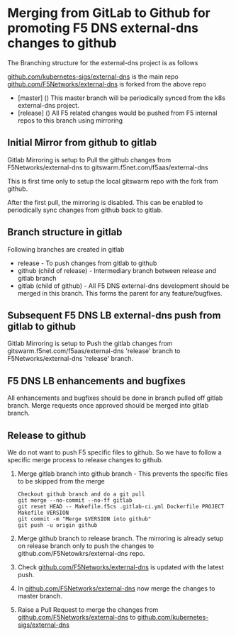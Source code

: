 # Merging from GitLab to Github for promoting F5 DNS external-dns changes to github

The Branching structure for the external-dns project is as follows

[github.com/kubernetes-sigs/external-dns](https://github.com/kubernetes-sigs/external-dns) is the main repo
[github.com/F5Networks/external-dns](https://github.com/F5Networks/external-dns) is forked from the above repo
 * [master] () This master branch will be periodically synced from the k8s external-dns project.
 * [release] () All F5 related changes would be pushed from F5 internal repos to this branch using mirroring

 ## Initial Mirror from github to gitlab

 Gitlab Mirroring is setup to Pull the github changes from F5Networks/external-dns to gitswarm.f5net.com/f5aas/external-dns

 This is first time only to setup the local gitswarm repo with the fork from github.

 After the first pull, the mirroring is disabled. This can be enabled to periodically sync changes from github back to gitlab.

 ## Branch structure in gitlab

 Following branches are created in gitlab 
 * release - To push changes from gitlab to github
 * github (child of release) - Intermediary branch between release and gitlab branch
 * gitlab (child of github) - All F5 DNS external-dns development should be merged in this branch. This forms the parent for any feature/bugfixes.

 ## Subsequent F5 DNS LB external-dns push from gitlab to github

Gitlab Mirroring is setup to Push the gitlab changes from gitswarm.f5net.com/f5aas/external-dns 'release' branch to F5Networks/external-dns 'release' branch.

## F5 DNS LB enhancements and bugfixes

All enhancements and bugfixes should be done in branch pulled off gitlab branch. Merge requests once approved should be merged into gitlab branch.

## Release to github

We do not want to push F5 specific files to github. So we have to follow a specific merge process to release changes to github.
1. Merge gitlab branch into github branch - This prevents the specific files to be skipped from the merge
    ```console
    Checkout github branch and do a git pull
    git merge --no-commit --no-ff gitlab
    git reset HEAD -- Makefile.f5cs .gitlab-ci.yml Dockerfile PROJECT Makefile VERSION
    git commit -m "Merge $VERSION into github"
    git push -u origin github
    ```

2. Merge github branch to release branch. The mirroring is already setup on release branch only to push the changes to github.com/F5Netowkrs/external-dns repo.

3. Check  [github.com/F5Networks/external-dns](https://github.com/F5Networks/external-dns) is updated with the latest push.

4. In [github.com/F5Networks/external-dns](https://github.com/F5Networks/external-dns) now merge the changes to master branch.

5. Raise a Pull Request to merge the changes from [github.com/F5Networks/external-dns](https://github.com/F5Networks/external-dns) to [github.com/kubernetes-sigs/external-dns](https://github.com/kubernetes-sigs/external-dns)
